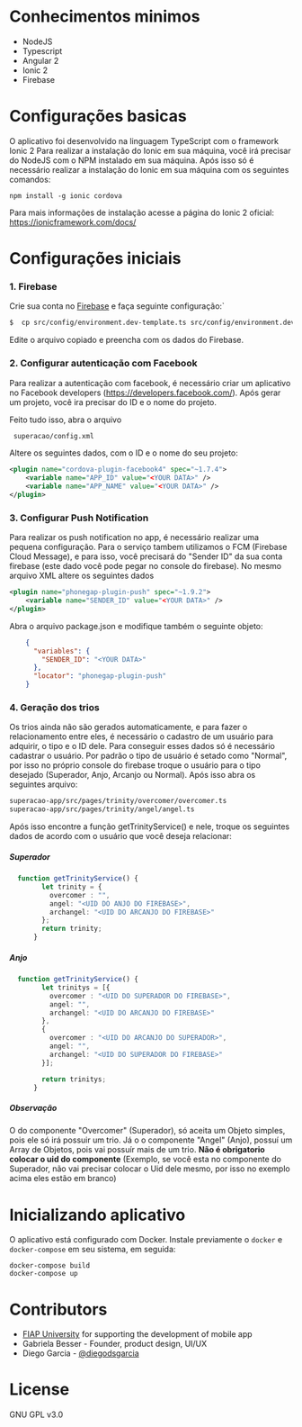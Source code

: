 # Conhecimentos minimos
* NodeJS
* Typescript
* Angular 2
* Ionic 2
* Firebase

# Configurações basicas
O aplicativo foi desenvolvido na linguagem TypeScript com o framework Ionic 2
Para realizar a instalação do Ionic em sua máquina, você irá precisar do NodeJS com o NPM instalado em sua máquina. Após isso só é necessário realizar a instalação do Ionic em sua máquina com os seguintes comandos:
```nodejs
npm install -g ionic cordova
```

Para mais informações de instalação acesse a página do Ionic 2 oficial:
https://ionicframework.com/docs/

# Configurações iniciais
### 1. Firebase
Crie sua conta no [Firebase](!firebase.google.com) e faça seguinte configuração:`

```sh
$  cp src/config/environment.dev-template.ts src/config/environment.dev.ts
```
Edite o arquivo copiado e preencha com os dados do Firebase.

### 2. Configurar autenticação com Facebook
Para realizar a autenticação com facebook, é necessário criar um aplicativo no Facebook developers (https://developers.facebook.com/). Após gerar um projeto, você ira precisar do ID e o nome do projeto.

Feito tudo isso, abra o arquivo
```sh
 superacao/config.xml
 ```

Altere os seguintes dados, com o ID e o nome do seu projeto:
```xml
<plugin name="cordova-plugin-facebook4" spec="~1.7.4">
    <variable name="APP_ID" value="<YOUR DATA>" />
    <variable name="APP_NAME" value="<YOUR DATA>" />
</plugin>
```

### 3. Configurar Push Notification
Para realizar os push notification no app, é necessário realizar uma pequena configuração. Para o serviço tambem utilizamos o FCM (Firebase Cloud Message), e para isso, você precisará do "Sender ID" da sua conta firebase (este dado você pode pegar no console do firebase). No mesmo arquivo XML altere os seguintes dados

```xml
<plugin name="phonegap-plugin-push" spec="~1.9.2">
    <variable name="SENDER_ID" value="<YOUR DATA>" />
</plugin>
```

Abra o arquivo package.json e modifique também o seguinte objeto:
```json
    {
      "variables": {
        "SENDER_ID": "<YOUR DATA>"
      },
      "locator": "phonegap-plugin-push"
    }
```

### 4. Geração dos trios
Os trios ainda não são gerados automaticamente, e para fazer o relacionamento entre eles, é necessário o cadastro de um usuário para adquirir, o tipo e o ID dele. Para conseguir esses dados só é necessário cadastrar o usuário. Por padrão o tipo de usuário é setado como "Normal", por isso no próprio console do firebase troque o usuário para o tipo desejado (Superador, Anjo, Arcanjo ou Normal). Após isso abra os seguintes arquivo:

```sh
superacao-app/src/pages/trinity/overcomer/overcomer.ts
superacao-app/src/pages/trinity/angel/angel.ts
```

Após isso encontre a função getTrinityService() e nele, troque os seguintes dados de acordo com o usuário que você deseja relacionar:

##### Superador

```typescript
  function getTrinityService() {
        let trinity = {
          overcomer : "",
          angel: "<UID DO ANJO DO FIREBASE>",
          archangel: "<UID DO ARCANJO DO FIREBASE>"
        };
        return trinity;
      }
```

##### Anjo
```typescript
  function getTrinityService() {
        let trinitys = [{
          overcomer : "<UID DO SUPERADOR DO FIREBASE>",
          angel: "",
          archangel: "<UID DO ARCANJO DO FIREBASE>"
        },
        {
          overcomer : "<UID DO ARCANJO DO SUPERADOR>",
          angel: "",
          archangel: "<UID DO SUPERADOR DO FIREBASE>"
        }];

        return trinitys;
      }
```
##### Observação
O do componente "Overcomer" (Superador), só aceita um Objeto simples, pois ele só irá possuir um trio. Já o o componente "Angel" (Anjo), possuí um Array de Objetos, pois vai possuír mais de um trio.
**Não é obrigatorio colocar o uid do componente** (Exemplo, se você esta no componente do Superador, não vai precisar colocar o Uid dele mesmo, por isso no exemplo acima eles estão em branco)

# Inicializando aplicativo

O aplicativo está configurado com Docker. Instale previamente o `docker` e `docker-compose` em seu sistema, em seguida:

```docker
docker-compose build
docker-compose up
```

# Contributors

- [FIAP University](https://www.fiap.com.br) for supporting the development of mobile app
- Gabriela Besser - Founder, product design, UI/UX
- Diego Garcia - [@diegodsgarcia](http://github.com/diegodsgarcia)

# License

GNU GPL v3.0
